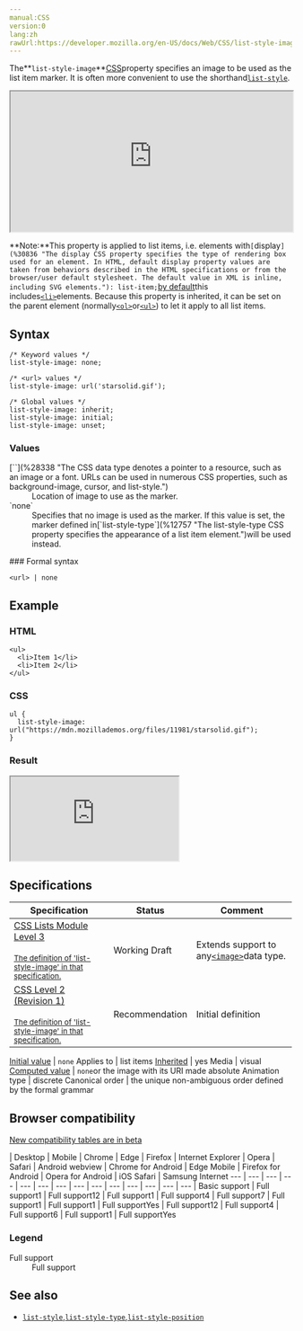 ```yaml
---
manual:CSS
version:0
lang:zh
rawUrl:https://developer.mozilla.org/en-US/docs/Web/CSS/list-style-image
---
```






The**`list-style-image`**[CSS](%427 "")property specifies an image to be used as the list item marker. It is often more convenient to use the shorthand[`list-style`](%29824 "The list-style CSS property is a shorthand for setting the individual values that define how a list is displayed: list-style-type, list-style-image, and list-style-position.").

<iframe src='https://interactive-examples.mdn.mozilla.net/pages/css/list-style-image.html' width='100%' height='250'></iframe>


**Note:**This property is applied to list items, i.e. elements with`[`display`](%30836 "The display CSS property specifies the type of rendering box used for an element. In HTML, default display property values are taken from behaviors described in the HTML specifications or from the browser/user default stylesheet. The default value in XML is inline, including SVG elements."): list-item;`[by default](%34574 "")this includes[`<li>`](%12761 "The HTML <li> element is used to represent an item in a list. It must be contained in a parent element: an ordered list (<ol>), an unordered list (<ul>), or a menu (<menu>). In menus and unordered lists, list items are usually displayed using bullet points. In ordered lists, they are usually displayed with an ascending counter on the left, such as a number or letter.")elements. Because this property is inherited, it can be set on the parent element (normally[`<ol>`](%12759 "The HTML <ol> element represents an ordered list of items, typically rendered as a numbered list.")or[`<ul>`](%13566 "The HTML <ul> element represents an unordered list of items, typically rendered as a bulleted list.")) to let it apply to all list items.



## Syntax<a name="Syntax"></a>

```
/* Keyword values */
list-style-image: none;

/* <url> values */
list-style-image: url('starsolid.gif');

/* Global values */
list-style-image: inherit;
list-style-image: initial;
list-style-image: unset;
```

### Values<a name="Values"></a>
<dl><dt id=''>[`<url>`](%28338 "The <url> CSS data type denotes a pointer to a resource, such as an image or a font. URLs can be used in numerous CSS properties, such as background-image, cursor, and list-style.")</dt><dd>Location of image to use as the marker.</dd><dt id=''>`none`</dt><dd>Specifies that no image is used as the marker. If this value is set, the marker defined in[`list-style-type`](%12757 "The list-style-type CSS property specifies the appearance of a list item element.")will be used instead.</dd></dl>
### Formal syntax<a name="Formal_syntax"></a>

```
<url> | none
```

## Example<a name="Example"></a>

### HTML<a name="HTML"></a>

```
<ul>
  <li>Item 1</li>
  <li>Item 2</li>
</ul>
```

### CSS<a name="CSS"></a>

```
ul {
  list-style-image: url("https://mdn.mozillademos.org/files/11981/starsolid.gif");
}
```

### Result<a name="Result"></a>


<iframe src='https://mdn.mozillademos.org/en-US/docs/Web/CSS/list-style-image$samples/Example?revision=1361793' width='null' height='null'></iframe>



## Specifications<a name="Specifications"></a>

Specification | Status | Comment 
 ---  |  ---  |  ---  | 
[CSS Lists Module Level 3<br></br><small>The definition of &#39;list-style-image&#39; in that specification.</small>](%30802 "") | Working Draft | Extends support to any[`<image>`](%28330 "The <image> CSS data type represents a two-dimensional image. There are two kinds of images: plain images, referenced with a <url>, and dynamically-generated images, generated with <gradient> or element(). Images can be used with numerous CSS properties, such as background-image, border-image, content, cursor, and list-style-image.")data type. 
[CSS Level 2 (Revision 1)<br></br><small>The definition of &#39;list-style-image&#39; in that specification.</small>](%30803 "") | Recommendation | Initial definition 


[Initial value](%28552 "") | `none` 
Applies to | list items 
[Inherited](%28555 "") | yes 
Media | visual 
[Computed value](%28556 "") | `none`or the image with its URI made absolute 
Animation type | discrete 
Canonical order | the unique non-ambiguous order defined by the formal grammar 


## Browser compatibility<a name="Browser_compatibility"></a>
[New compatibility tables are in beta<i></i>](%3360 "")

 | <abbr>Desktop<i></i></abbr> | <abbr>Mobile<i></i></abbr> 
 | <abbr>Chrome<i></i></abbr> | <abbr>Edge<i></i></abbr> | <abbr>Firefox<i></i></abbr> | <abbr>Internet Explorer<i></i></abbr> | <abbr>Opera<i></i></abbr> | <abbr>Safari<i></i></abbr> | <abbr>Android webview<i></i></abbr> | <abbr>Chrome for Android<i></i></abbr> | <abbr>Edge Mobile<i></i></abbr> | <abbr>Firefox for Android<i></i></abbr> | <abbr>Opera for Android<i></i></abbr> | <abbr>iOS Safari<i></i></abbr> | <abbr>Samsung Internet<i></i></abbr> 
 ---  |  ---  |  ---  |  ---  |  ---  |  ---  |  ---  |  ---  |  ---  |  ---  |  ---  |  ---  |  ---  |  ---  | 
Basic support | <abbr>Full support</abbr>1 | <abbr>Full support</abbr>12 | <abbr>Full support</abbr>1 | <abbr>Full support</abbr>4 | <abbr>Full support</abbr>7 | <abbr>Full support</abbr>1 | <abbr>Full support</abbr>1 | <abbr>Full support</abbr>Yes | <abbr>Full support</abbr>12 | <abbr>Full support</abbr>4 | <abbr>Full support</abbr>6 | <abbr>Full support</abbr>1 | <abbr>Full support</abbr>Yes 


### Legend<a name="Legend"></a>
<dl><dt id=''><abbr>Full support</abbr></dt><dd>Full support</dd></dl>

## See also<a name="See_also"></a>

* [`list-style`](%29824 "The list-style CSS property is a shorthand for setting the individual values that define how a list is displayed: list-style-type, list-style-image, and list-style-position."),[`list-style-type`](%12757 "The list-style-type CSS property specifies the appearance of a list item element."),[`list-style-position`](%29826 "The list-style-position CSS property specifies the position of the ::marker relative to a list item.")



